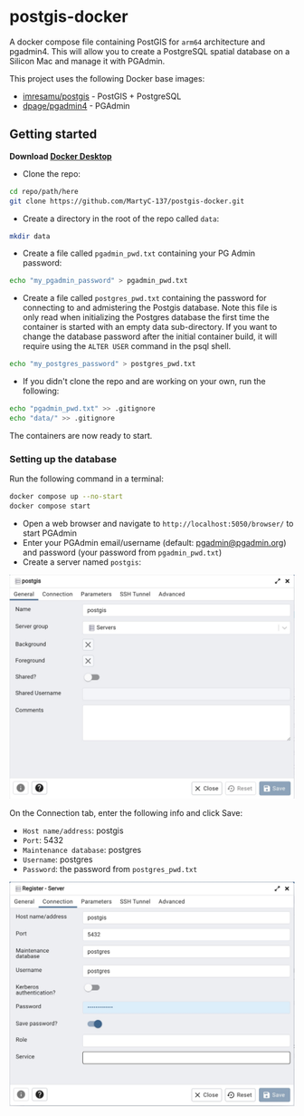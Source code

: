 # postgis-docker
A docker compose file containing PostGIS for `arm64` architecture and pgadmin4. This will allow you to create a PostgreSQL spatial database on a Silicon Mac and manage it with PGAdmin.

This project uses the following Docker base images:

- [imresamu/postgis](https://hub.docker.com/r/imresamu/postgis) - PostGIS + PostgreSQL
- [dpage/pgadmin4](https://hub.docker.com/r/dpage/pgadmin4) - PGAdmin

## Getting started

**Download [Docker Desktop](https://www.docker.com/products/docker-desktop/)** 

- Clone the repo:
  
``` sh
cd repo/path/here
git clone https://github.com/MartyC-137/postgis-docker.git
```

- Create a directory in the root of the repo called `data`:

``` sh
mkdir data
```

- Create a file called `pgadmin_pwd.txt` containing your PG Admin password:

``` sh
echo "my_pgadmin_password" > pgadmin_pwd.txt
```

- Create a file called `postgres_pwd.txt` containing the password for connecting to and admistering the Postgis database. Note this file is only read when initializing the Postgres database the first time the container is started with an empty data sub-directory. If you want to change the database password after the initial container build, it will require using the `ALTER USER` command in the psql shell.

``` sh
echo "my_postgres_password" > postgres_pwd.txt
```

- If you didn't clone the repo and are working on your own, run the following:
  
``` sh
echo "pgadmin_pwd.txt" >> .gitignore
echo "data/" >> .gitignore
```

The containers are now ready to start.

### Setting up the database

Run the following command in a terminal:

``` sh
docker compose up --no-start
docker compose start
```

- Open a web browser and navigate to `http://localhost:5050/browser/` to start PGAdmin
- Enter your PGAdmin email/username (default: pgadmin@pgadmin.org) and password (your password from `pgadmin_pwd.txt`)
- Create a server named `postgis`:

![PGAdmin1](/assets/pgadmin1.jpg)

On the Connection tab, enter the following info and click Save:

- `Host name/address`: postgis
- `Port`: 5432
- `Maintenance database`: postgres
- `Username`: postgres
- `Password`: the password from `postgres_pwd.txt`

![!PGAdmin2](/assets/pgadmin2.jpg)